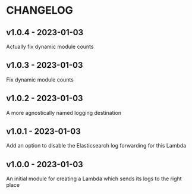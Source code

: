 # CHANGELOG

## v1.0.4 - 2023-01-03

Actually fix dynamic module counts

## v1.0.3 - 2023-01-03

Fix dynamic module counts

## v1.0.2 - 2023-01-03

A more agnostically named logging destination

## v1.0.1 - 2023-01-03

Add an option to disable the Elasticsearch log forwarding for this Lambda

## v1.0.0 - 2023-01-03

An initial module for creating a Lambda which sends its logs to the right place

